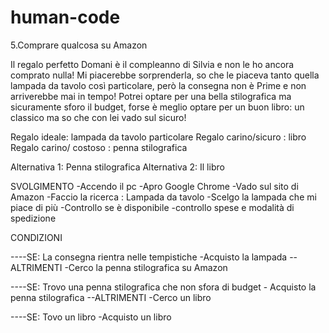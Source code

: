 # human-code
5.Comprare qualcosa su Amazon

Il regalo perfetto Domani è il compleanno di Silvia e non le ho ancora comprato nulla! Mi piacerebbe sorprenderla, so che le piaceva tanto quella lampada da tavolo così particolare,
però la consegna non è Prime e non arriverebbe mai in tempo! Potrei optare per una bella stilografica ma sicuramente sforo il budget, forse
è meglio optare per un buon libro: un classico ma so che con lei vado sul sicuro!


Regalo ideale: lampada da tavolo particolare
Regalo carino/sicuro : libro
Regalo carino/ costoso : penna stilografica

 Alternativa 1: Penna stilografica 
 Alternativa 2: Il libro

SVOLGIMENTO
 -Accendo il pc 
-Apro Google Chrome 
-Vado sul sito di Amazon 
-Faccio la ricerca : Lampada da tavolo 
-Scelgo la lampada che mi piace di più
-Controllo se è disponibile 
-controllo spese e modalità di spedizione


CONDIZIONI

----SE: La consegna rientra nelle tempistiche -Acquisto la lampada --ALTRIMENTI -Cerco la penna stilografica su Amazon

----SE: Trovo una penna stilografica che non sfora di budget - Acquisto la penna stilografica --ALTRIMENTI -Cerco un libro

----SE: Tovo un libro  -Acquisto un libro
